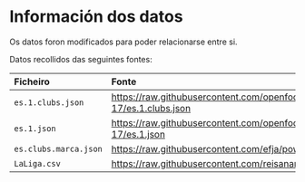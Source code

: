 # Información dos datos

Os datos foron modificados para poder relacionarse entre si.

Datos recollidos das seguintes fontes:

| Ficheiro              | Fonte
| :-                    | :-
| `es.1.clubs.json`     | <https://raw.githubusercontent.com/openfootball/football.json/master/2016-17/es.1.clubs.json>
| `es.1.json`           | <https://raw.githubusercontent.com/openfootball/football.json/master/2016-17/es.1.json>
| `es.clubs.marca.json` | <https://raw.githubusercontent.com/efja/powerbi/main/es.1.clubs.json>
| `LaLiga.csv`          | <https://raw.githubusercontent.com/reisanar/datasets/master/LaLiga.csv>
